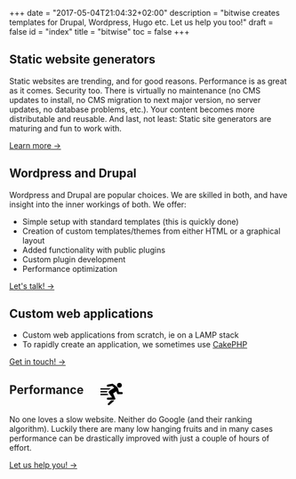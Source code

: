 +++
date = "2017-05-04T21:04:32+02:00"
description = "bitwise creates templates for Drupal, Wordpress, Hugo etc. Let us help you too!"
draft = false
id = "index"
title = "bitwise"
toc = false
+++


<!--
Wordpress, Drupal, Responsive design, Performance, Static site generators, CDN, VPS, SQL, MySQL, mariadb, server maintenance, control panels, AJAX, markdown, HTML, CSS, Javascript, jQuery, PHP, YAML, XML, crossbrowser, JSON, CSS animation, SVG

<a href="contact" class="box right" style="padding-top:20px"><img src="/images/go-static.png" width="110px"><br>Let's go static!</a>
-->
## Static website generators
<!--
<div class="box right" style="border:none">
  <a href="contact">
      <img src="/images/go-static.svg" alt="Go static!" style="width:100px">
  </a>
  <div class="button"><a href="contact">Let's go static!</a></div>
</div>-->

Static websites are trending, and for good reasons. Performance is as great as it comes. Security too. There is virtually no maintenance (no CMS updates to install, no CMS migration to next major version, no server updates, no database problems, etc.). Your content becomes more distributable and reusable. And last, not least: Static site generators are maturing and fun to work with. 

[Learn more →](/expertice/static-website-generators)



## Wordpress and Drupal
Wordpress and Drupal are popular choices. We are skilled in both, and have insight into the inner workings of both. We offer:
- Simple setup with standard templates (this is quickly done)
- Creation of custom templates/themes from either HTML or a graphical layout
- Added functionality with public plugins
- Custom plugin development
- Performance optimization

<!--<a href="contact" class="button">Let's talk!</a>-->
[Let's talk! →](/contact)

## Custom web applications
- Custom web applications from scratch, ie on a LAMP stack
- To rapidly create an application, we sometimes use [CakePHP](https://cakephp.org/)

[Get in touch! →](/contact)

<!--
<h2>Performance<img src="/images/go-static.png" width="40px" style="vertical-align:top;margin-left:30px"></h2>-->
<h2>Performance<svg version="1.0" xmlns="http://www.w3.org/2000/svg" width="40px" height="40px" viewBox="0 0 2560 2560" preserveAspectRatio="xMidYMid meet" style="vertical-align:top;margin-left:30px">
<g id="layer1" fill="#000000" stroke="none">
 <path d="M890 2547 c-48 -38 -62 -95 -36 -145 8 -15 97 -109 198 -210 l184 -182 179 2 c112 2 180 7 182 13 2 6 -101 105 -228 220 -376 340 -343 315 -408 315 -31 0 -63 -6 -71 -13z"/>
 <path d="M776 1900 c-64 -57 -52 -150 24 -192 31 -16 61 -18 287 -18 139 0 253 -2 253 -5 0 -3 -82 -121 -182 -261 -217 -307 -230 -334 -189 -412 44 -83 86 -116 389 -302 128 -79 231 -147 230 -151 -2 -5 -54 -55 -117 -112 l-115 -103 -240 48 c-272 55 -306 56 -348 9 -49 -55 -49 -107 0 -162 26 -29 38 -33 325 -91 164 -33 309 -57 321 -54 19 5 391 275 483 351 18 14 55 67 83 116 46 80 57 110 99 287 l47 197 188 5 188 5 29 33 c25 27 29 41 29 88 0 48 -4 59 -29 85 l-29 29 -261 0 -261 0 -30 -27 c-23 -22 -39 -57 -72 -159 l-43 -132 -185 118 c-113 72 -184 123 -183 132 3 17 203 466 232 523 25 46 27 85 7 124 -33 62 -25 61 -480 61 l-415 0 -35 -30z"/>
 <path d="M0 1335 l0 -65 420 0 419 0 42 55 c22 30 38 59 34 65 -4 7 -156 10 -461 10 l-454 0 0 -65z"/>
 <path d="M0 1015 l0 -65 389 0 c215 0 392 4 395 9 5 7 -4 41 -25 99 l-9 22 -375 0 -375 0 0 -65z"/>
 <path d="M0 695 l0 -65 585 0 c462 0 585 3 585 13 -1 6 -39 36 -86 65 l-86 52 -499 0 -499 0 0 -65z"/>
 <path d="M2118 540 c-78 -20 -153 -85 -189 -165 -25 -55 -25 -166 1 -222 25 -57 98 -126 148 -141 50 -15 163 -15 214 0 53 16 118 75 148 134 28 57 33 154 11 218 -18 52 -95 134 -147 157 -50 23 -136 31 -186 19z"/>
 </g>
</svg></h2>

No one loves a slow website. Neither do Google (and their ranking algorithm). Luckily there are many low hanging fruits and in many cases performance can be drastically improved with just a couple of hours of effort.

[Let us help you! →](/contact)


<!--This is what we do:
## Consulting
Anything involving CSS, Javascript, PHP, Apache configuration, Databases, jQuery

- Anything involving CSS, Javascript, PHP, Apache configuration, Databases, jQuery
-->

